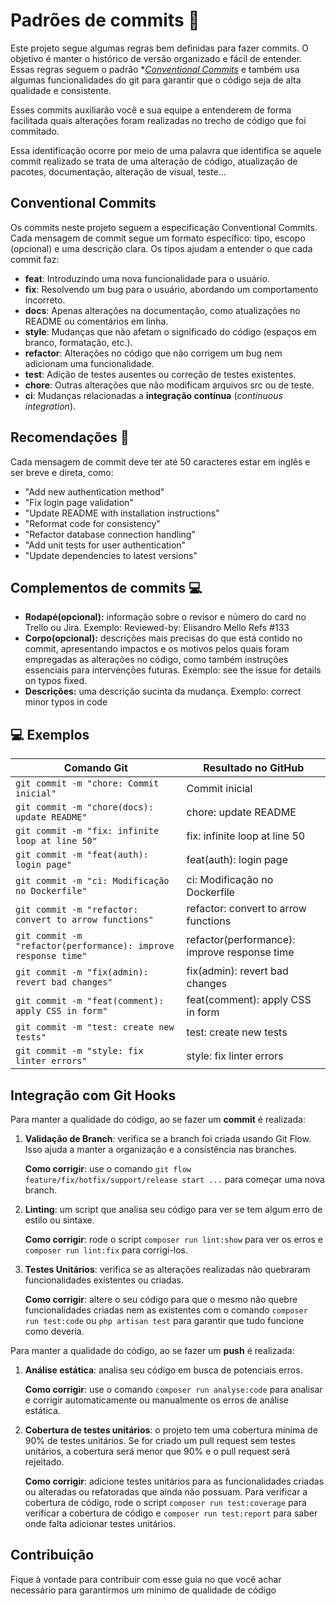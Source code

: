 # Padrões de commits 📜

Este projeto segue algumas regras bem definidas para fazer commits. O objetivo é manter o histórico de versão organizado e fácil de entender.
Essas regras seguem o padrão **[Conventional Commits](https://www.conventionalcommits.org/pt-br)* e também usa algumas funcionalidades do git 
para garantir que o código seja de alta qualidade e consistente.

Esses commits auxiliarão você e sua equipe a entenderem de forma facilitada quais alterações foram realizadas no trecho de código que foi commitado.

Essa identificação ocorre por meio de uma palavra que identifica se aquele commit realizado se trata de uma alteração de código, atualização de pacotes, documentação, alteração de visual, teste...

## Conventional Commits

Os commits neste projeto seguem a especificação Conventional Commits. Cada mensagem de commit segue um formato específico: tipo, escopo (opcional) e uma descrição clara. Os tipos ajudam a entender o que cada commit faz:

- **feat**: Introduzindo uma nova funcionalidade para o usuário.
- **fix**: Resolvendo um bug para o usuário, abordando um comportamento incorreto.
- **docs**: Apenas alterações na documentação, como atualizações no README ou comentários em linha.
- **style**: Mudanças que não afetam o significado do código (espaços em branco, formatação, etc.).
- **refactor**: Alterações no código que não corrigem um bug nem adicionam uma funcionalidade.
- **test**: Adição de testes ausentes ou correção de testes existentes.
- **chore**: Outras alterações que não modificam arquivos src ou de teste.
- **ci**: Mudanças relacionadas a **integração contínua** (_continuous integration_).

## Recomendações 🎉

Cada mensagem de commit deve ter até 50 caracteres estar em inglês e ser breve e direta, como:

- "Add new authentication method"
- "Fix login page validation"
- "Update README with installation instructions"
- "Reformat code for consistency"
- "Refactor database connection handling"
- "Add unit tests for user authentication"
- "Update dependencies to latest versions"

## Complementos de commits 💻

- **Rodapé(opcional):** informação sobre o revisor e número do card no Trello ou Jira. Exemplo: Reviewed-by: Elisandro Mello Refs #133
- **Corpo(opcional):** descrições mais precisas do que está contido no commit, apresentando impactos e os motivos pelos quais foram empregadas as alterações no código, como também instruções essenciais para intervenções futuras. Exemplo: see the issue for details on typos fixed.
- **Descrições:** uma descrição sucinta da mudança. Exemplo: correct minor typos in code

## 💻 Exemplos

<table>
  <thead>
    <tr>
      <th>Comando Git</th>
      <th>Resultado no GitHub</th>
    </tr>
  </thead>
 <tbody>
    <tr>
      <td>
        <code>git commit -m "chore: Commit inicial"</code>
      </td>
      <td> Commit inicial</td>
    </tr>
    <tr>
      <td>
        <code>git commit -m "chore(docs): update README"</code>
      </td>
      <td> chore: update README</td>
    </tr>
    <tr>
      <td>
        <code>git commit -m "fix: infinite loop at line 50"</code>
      </td>
      <td> fix: infinite loop at line 50</td>
    </tr>
    <tr>
      <td>
        <code>git commit -m "feat(auth): login page"</code>
      </td>
      <td>feat(auth): login page</td>
    </tr>
    <tr>
      <td>
        <code>git commit -m "ci: Modificação no Dockerfile"</code>
      </td>
      <td>ci: Modificação no Dockerfile</td>
    </tr>
    <tr>
      <td>
        <code>git commit -m "refactor: convert to arrow functions"</code>
      </td>
      <td>refactor: convert to arrow functions</td>
    </tr>
    <tr>
      <td>
        <code>git commit -m "refactor(performance): improve response time"</code>
      </td>
      <td>refactor(performance): improve response time</td>
    </tr>
    <tr>
      <td>
        <code>git commit -m "fix(admin): revert bad changes"</code>
      </td>
      <td>fix(admin): revert bad changes</td>
    </tr>
    <tr>
      <td>
        <code>git commit -m "feat(comment): apply CSS in form"</code>
      </td>
      <td>feat(comment): apply CSS in form</td>
    </tr>
    <tr>
      <td>
        <code>git commit -m "test: create new tests"</code>
      </td>
      <td>test: create new tests</td>
    </tr>
    <tr>
      <td>
        <code>git commit -m "style: fix linter errors"</code>
      </td>
      <td>style: fix linter errors</td>
    </tr>
  </tbody>
</table>

## Integração com Git Hooks

Para manter a qualidade do código, ao se fazer um **commit** é realizada:

1. **Validação de Branch**: verifica se a branch foi criada usando Git Flow. Isso ajuda a manter a organização e a consistência nas branches.

   **Como corrigir**: use o comando `git flow feature/fix/hotfix/support/release start ...` para começar uma nova branch.

2. **Linting**: um script que analisa seu código para ver se tem algum erro de estilo ou sintaxe.

   **Como corrigir**: rode o script `composer run lint:show` para ver os erros e `composer run lint:fix` para corrigi-los.

3. **Testes Unitários**: verifica se as alterações realizadas não quebraram funcionalidades existentes ou criadas.

   **Como corrigir**: altere o seu código para que o mesmo não quebre funcionalidades criadas nem as existentes com o comando `composer run test:code` ou `php artisan test` para garantir que tudo funcione como deveria.


Para manter a qualidade do código, ao se fazer um **push** é realizada:

1. **Análise estática**: analisa seu código em busca de potenciais erros.

   **Como corrigir**: use o comando `composer run analyse:code` para analisar e corrigir automaticamente ou manualmente os erros de análise estática.

2. **Cobertura de testes unitários**: o projeto tem uma cobertura mínima de 90% de testes unitários. Se for criado um pull request sem testes unitários, a cobertura será menor que 90% e o pull request será rejeitado.

   **Como corrigir**: adicione testes unitários para as funcionalidades criadas ou alteradas ou refatoradas que ainda não possuam. Para verificar a cobertura de código, rode o script `composer run test:coverage` para verificar a cobertura de código e `composer run test:report` para saber onde falta adicionar testes unitários.

## Contribuição

Fique à vontade para contribuir com esse guia no que você achar necessário para garantirmos um mínimo de qualidade de código
